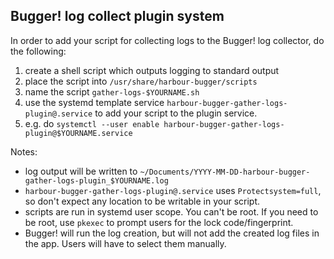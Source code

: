 ## Bugger! log collect plugin system

In order to add your script for collecting logs to the Bugger! log collector, do the following:


1. create a shell script which outputs logging to standard output
2. place the script into `/usr/share/harbour-bugger/scripts`
3. name the script `gather-logs-$YOURNAME.sh`
4. use the systemd template service `harbour-bugger-gather-logs-plugin@.service` to add your script to the plugin service.
5. e.g. do `systemctl --user enable harbour-bugger-gather-logs-plugin@$YOURNAME.service`

Notes:

 - log output will be written to `~/Documents/YYYY-MM-DD-harbour-bugger-gather-logs-plugin_$YOURNAME.log`
 - `harbour-bugger-gather-logs-plugin@.service` uses `Protectsystem=full`, so don't expect any location to be writable in your script.
 - scripts are run in systemd user scope. You can't be root. If you need to be root, use `pkexec` to prompt users for the lock code/fingerprint.
 - Bugger! will run the log creation, but will not add the created log files in the app. Users will have to select them manually.
